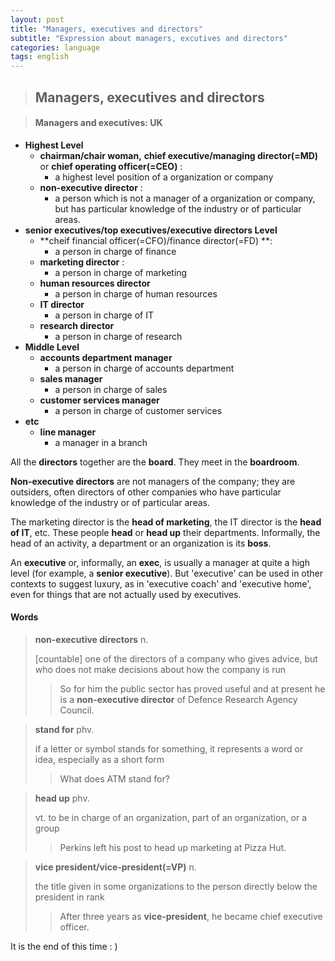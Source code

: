 ```yaml
---
layout: post
title: "Managers, executives and directors"
subtitle: "Expression about managers, excutives and directors"
categories: language
tags: english
---
```




> ## Managers, executives and directors

> #### Managers and executives: UK

- **Highest Level**
  - **chairman/chair woman,** **chief executive/managing director(=MD)** or **chief operating officer(=CEO)** : 
    - a highest level position of a organization or company
  - **non-executive director** :
    - a person which is not a manager of a organization or company, but has particular knowledge of the industry or of particular areas.
- **senior executives/top executives/executive directors Level**
  - **cheif financial officer(=CFO)/finance director(=FD) **:
    - a person in charge of finance
  - **marketing director** :
    - a person in charge of marketing
  - **human resources director**
    - a person in charge of human resources
  - **IT director**
    - a person in charge of IT
  - **research director**
    - a person in charge of research
- **Middle Level**
  - **accounts department manager**
    - a person in charge of accounts department
  - **sales manager**
    - a person in charge of sales
  - **customer services manager**
    - a person in charge of customer services
- **etc**
  - **line manager**
    - a manager in a branch

All the **directors** together are the **board**. They meet in the **boardroom**.

**Non-executive directors** are not managers of the company; they are outsiders, often directors of other companies who have particular knowledge of the industry or of particular areas.

The marketing director is the **head of marketing**, the IT director is the **head of IT**, etc. These people **head** or **head up** their departments. Informally, the head of an activity, a department or an organization is its **boss**.

An **executive** or, informally, an **exec**, is usually a manager at quite a high level (for example, a **senior executive**). But 'executive' can be used in other contexts to suggest luxury, as in 'executive coach' and 'executive home', even for things that are not actually used by executives.



#### Words

> **non-executive directors** n.
>
> [countable] one of the directors of a company who gives advice, but who does not make decisions about how the company is run
>
> > So for him the public sector has proved useful and at present he is a **non-executive director** of Defence Research Agency Council.



> **stand for** phv.
>
> if a letter or symbol stands for something, it represents a word or idea, especially as a short form
>
> > What does ATM stand for?



> **head up** phv.
>
> vt. to be in charge of an organization, part of an organization, or a group
>
> > Perkins left his post to head up marketing at Pizza Hut.



> **vice president/vice-president(=VP)** n.
>
> the title given in some organizations to the person directly below the president in rank
>
> > After three years as **vice-president**, he became chief executive officer.



It is the end of this time : )